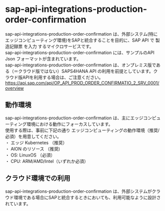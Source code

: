 # sap-api-integrations-production-order-confirmation
sap-api-integrations-production-order-confirmation は、外部システム(特にエッジコンピューティング環境)をSAPと統合することを目的に、SAP API で 製造記録票 を入力 するマイクロサービスです。    
sap-api-integrations-production-order-confirmation には、サンプルのAPI Json フォーマットが含まれています。   
sap-api-integrations-production-order-confirmation は、オンプレミス版である（＝クラウド版ではない）SAPS4HANA API の利用を前提としています。クラウド版APIを利用する場合は、ご注意ください。   
https://api.sap.com/api/OP_API_PROD_ORDER_CONFIRMATIO_2_SRV_0001/overview

## 動作環境  

sap-api-integrations-production-order-confirmation は、主にエッジコンピューティング環境における動作にフォーカスしています。  
使用する際は、事前に下記の通り エッジコンピューティングの動作環境（推奨/必須）を用意してください。  
・ エッジ Kubernetes （推奨）    
・ AION のリソース （推奨)    
・ OS: LinuxOS （必須）    
・ CPU: ARM/AMD/Intel（いずれか必須）    

## クラウド環境での利用

sap-api-integrations-production-order-confirmation は、外部システムがクラウド環境である場合にSAPと統合するときにおいても、利用可能なように設計されています。  